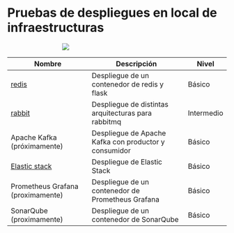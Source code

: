 # Pruebas de despliegues en local de infraestructuras

<div style="display:block; margin-left:auto; margin-right:auto; width:50%;">

![](https://www.lineadatascan.com/wp-content/uploads/2018/10/Infraestructura.gif)

</div>

| Nombre                                                                                             | Descripción                                           | Nivel      |
| -------------------------------------------------------------------------------------------------- | ----------------------------------------------------- | ---------- |
| [redis](./01_redis_flask_docker/)                                                                  | Despliegue de un contenedor de redis y flask          | Básico     |
| [rabbit](./02_rabbitmq/README.md)                                                                  | Despliegue de distintas arquitecturas para rabbitmq   | Intermedio |
| Apache Kafka (próximamente) <!-- [Apache Kafka](./03_kafka/README.md) -->                          | Despliegue de Apache Kafka con productor y consumidor | Básico     |
| [Elastic stack](./04_elastic_stack/README.md)                                                      | Despliegue de Elastic Stack                           | Básico     |
| Prometheus Grafana (proximamente) <!-- [Prometheus Grafana](./05_prometheus_grafana/README.md) --> | Despliegue de un contenedor de Prometheus Grafana     | Básico     |
| SonarQube (proximamente) <!-- [SonarQube](./06_sonarqube/README.md) -->                            | Despliegue de un contenedor de SonarQube              | Básico     |
